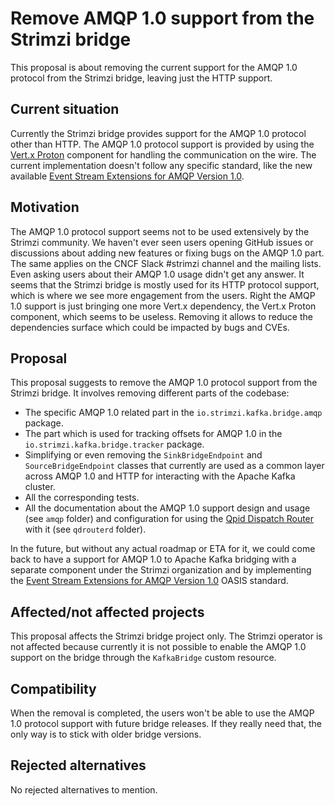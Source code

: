 # Remove AMQP 1.0 support from the Strimzi bridge

This proposal is about removing the current support for the AMQP 1.0 protocol from the Strimzi bridge, leaving just the HTTP support.

## Current situation

Currently the Strimzi bridge provides support for the AMQP 1.0 protocol other than HTTP.
The AMQP 1.0 protocol support is provided by using the [Vert.x Proton](https://github.com/vert-x3/vertx-proton) component for handling the communication on the wire.
The current implementation doesn't follow any specific standard, like the new available [Event Stream Extensions for AMQP Version 1.0](https://docs.oasis-open.org/amqp/event-streams/v1.0/csd01/event-streams-v1.0-csd01.html).

## Motivation

The AMQP 1.0 protocol support seems not to be used extensively by the Strimzi community.
We haven't ever seen users opening GitHub issues or discussions about adding new features or fixing bugs on the AMQP 1.0 part.
The same applies on the CNCF Slack #strimzi channel and the mailing lists.
Even asking users about their AMQP 1.0 usage didn't get any answer.
It seems that the Strimzi bridge is mostly used for its HTTP protocol support, which is where we see more engagement from the users.
Right the AMQP 1.0 support is just bringing one more Vert.x dependency, the Vert.x Proton component, which seems to be useless.
Removing it allows to reduce the dependencies surface which could be impacted by bugs and CVEs.

## Proposal

This proposal suggests to remove the AMQP 1.0 protocol support from the Strimzi bridge.
It involves removing different parts of the codebase:

* The specific AMQP 1.0 related part in the `io.strimzi.kafka.bridge.amqp` package.
* The part which is used for tracking offsets for AMQP 1.0 in the `io.strimzi.kafka.bridge.tracker` package.
* Simplifying or even removing the `SinkBridgeEndpoint` and `SourceBridgeEndpoint` classes that currently are used as a common layer across AMQP 1.0 and HTTP for interacting with the Apache Kafka cluster.
* All the corresponding tests.
* All the documentation about the AMQP 1.0 support design and usage (see `amqp` folder) and configuration for using the [Qpid Dispatch Router](https://qpid.apache.org/components/dispatch-router/index.html) with it (see `qdrouterd` folder).

In the future, but without any actual roadmap or ETA for it, we could come back to have a support for AMQP 1.0 to Apache Kafka bridging with a separate component under the Strimzi organization and by implementing the [Event Stream Extensions for AMQP Version 1.0](https://docs.oasis-open.org/amqp/event-streams/v1.0/csd01/event-streams-v1.0-csd01.html) OASIS standard.

## Affected/not affected projects

This proposal affects the Strimzi bridge project only.
The Strimzi operator is not affected because currently it is not possible to enable the AMQP 1.0 support on the bridge through the `KafkaBridge` custom resource.

## Compatibility

When the removal is completed, the users won't be able to use the AMQP 1.0 protocol support with future bridge releases.
If they really need that, the only way is to stick with older bridge versions.

## Rejected alternatives

No rejected alternatives to mention.
